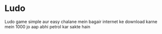 # Ludo
Ludo game simple aur easy chalane mein bagair internet ke download karne mein 1000 jo aap abhi petrol kar sakte hain
